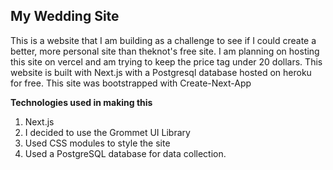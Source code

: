 ## My Wedding Site

This is a website that I am building as a challenge to see if I could create a better, more personal site than theknot's free site.  I am planning on hosting this site on vercel and am trying to keep the price tag under 20 dollars. This website is built with Next.js with a Postgresql database hosted on heroku for free. This site was bootstrapped with Create-Next-App

**Technologies used in making this**

1. Next.js
2. I decided to use the Grommet UI Library
3. Used CSS modules to style the site
4. Used a PostgreSQL database for data collection.



